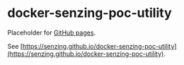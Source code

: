 # docker-senzing-poc-utility

Placeholder for [GitHub pages](https://pages.github.com/).

See [https://senzing.github.io/docker-senzing-poc-utility](https://senzing.github.io/docker-senzing-poc-utility).
